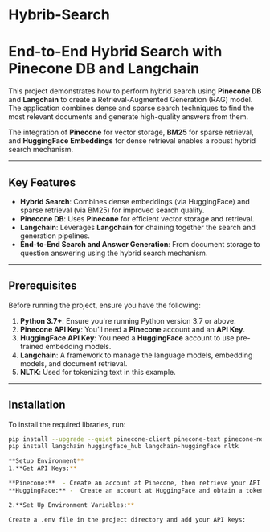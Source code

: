 # Hybrib-Search
# End-to-End Hybrid Search with Pinecone DB and Langchain

This project demonstrates how to perform hybrid search using **Pinecone DB** and **Langchain** to create a Retrieval-Augmented Generation (RAG) model. The application combines dense and sparse search techniques to find the most relevant documents and generate high-quality answers from them.

The integration of **Pinecone** for vector storage, **BM25** for sparse retrieval, and **HuggingFace Embeddings** for dense retrieval enables a robust hybrid search mechanism.

---

## Key Features

- **Hybrid Search**: Combines dense embeddings (via HuggingFace) and sparse retrieval (via BM25) for improved search quality.
- **Pinecone DB**: Uses **Pinecone** for efficient vector storage and retrieval.
- **Langchain**: Leverages **Langchain** for chaining together the search and generation pipelines.
- **End-to-End Search and Answer Generation**: From document storage to question answering using the hybrid search mechanism.

---

## Prerequisites

Before running the project, ensure you have the following:

1. **Python 3.7+**: Ensure you're running Python version 3.7 or above.
2. **Pinecone API Key**: You’ll need a **Pinecone** account and an **API Key**.
3. **HuggingFace API Key**: You need a **HuggingFace** account to use pre-trained embedding models.
4. **Langchain**: A framework to manage the language models, embedding models, and document retrieval.
5. **NLTK**: Used for tokenizing text in this example.

---

## Installation

To install the required libraries, run:

```bash
pip install --upgrade --quiet pinecone-client pinecone-text pinecone-notebooks
pip install langchain huggingface_hub langchain-huggingface nltk

**Setup Environment**
1.**Get API Keys:**

**Pinecone:**  - Create an account at Pinecone, then retrieve your API Key.
**HuggingFace:** -  Create an account at HuggingFace and obtain a token for using pre-trained embeddings.

2.**Set Up Environment Variables:**

Create a .env file in the project directory and add your API keys:
